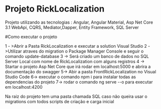 # Projeto RickLocalization

Projeto utilizando as tecnologias : Angular, Angular Material, Asp Net Core 3.1 WebApi, CQRS, Mediator,Dapper, Entity Framework, SQL Server

#Como executar o projeto

1 - >Abrir a Pasta RickLocalization e executar a solution Visual Studio 
2 - >Utilizar atraves do migration o Package Manager Console e seguir o comando update-database 
3 -> Será criado um banco de dados no SQL Server Local com nome de RickLocalization com alguns registros
4 -> Startar o projeto Asp Net Core que irá rodar em localhost:5000 e abrira a documentação do swagger
5-> Abir a pasta FrontRickLocalization no Visual Studio Code
6-> executar o comando npm i para instalar todas as dependencias do projeto
7-> rodar o comando ng serve --o para executar em localhost:4200

Na raiz do projeto tem uma pasta chamada SQL caso não queira usar o migrations com todos scripts de criação e carga inicial
